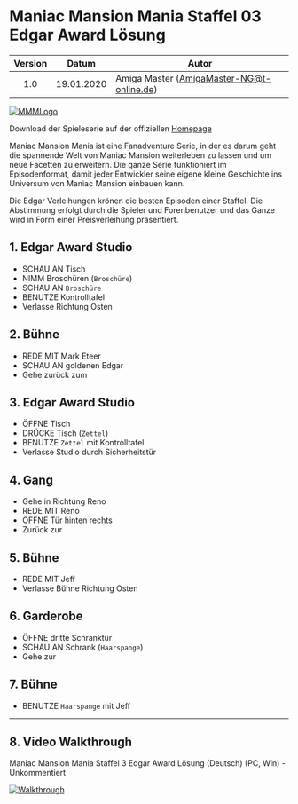 # Maniac Mansion Mania Staffel 03 Edgar Award Lösung

| Version | Datum      | Autor                                     |
|:-------:|------------|-------------------------------------------|
|  1.0    | 19.01.2020 | Amiga Master (AmigaMaster-NG@t-online.de) |

[![MMMLogo](https://www.maniac-mansion-mania.com/banner/banner.png)](https://www.maniac-mansion-mania.com)

Download der Spieleserie auf der offiziellen [Homepage](https://www.maniac-mansion-mania.com)

Maniac Mansion Mania ist eine Fanadventure Serie, in der es darum geht die spannende Welt von Maniac Mansion weiterleben zu lassen und um neue Facetten zu erweitern. Die ganze Serie funktioniert im Episodenformat, damit jeder Entwickler seine eigene kleine Geschichte ins Universum von Maniac Mansion einbauen kann.

Die Edgar Verleihungen krönen die besten Episoden einer Staffel. Die Abstimmung erfolgt durch die Spieler und Forenbenutzer und das Ganze wird in Form einer Preisverleihung präsentiert.

## 1. Edgar Award Studio

- SCHAU AN Tisch
- NIMM Broschüren (`Broschüre`)
- SCHAU AN `Broschüre`
- BENUTZE Kontrolltafel
- Verlasse Richtung Osten

## 2. Bühne

- REDE MIT Mark Eteer
- SCHAU AN goldenen Edgar
- Gehe zurück zum

## 3. Edgar Award Studio

- ÖFFNE Tisch
- DRÜCKE Tisch (`Zettel`)
- BENUTZE `Zettel` mit Kontrolltafel
- Verlasse Studio durch Sicherheitstür

## 4. Gang

- Gehe in Richtung Reno
- REDE MIT Reno
- ÖFFNE Tür hinten rechts
- Zurück zur

## 5. Bühne

- REDE MIT Jeff
- Verlasse Bühne Richtung Osten

## 6. Garderobe

- ÖFFNE dritte Schranktür
- SCHAU AN Schrank (`Haarspange`)
- Gehe zur

## 7. Bühne

- BENUTZE `Haarspange` mit Jeff

--------------------------------------------------------------------------------

## 8. Video Walkthrough

Maniac Mansion Mania Staffel 3 Edgar Award Lösung (Deutsch) (PC, Win) - Unkommentiert

[![Walkthrough](https://img.youtube.com/vi/tSiZtjNEgQY/0.jpg)](https://www.youtube.com/watch?v=tSiZtjNEgQY)
